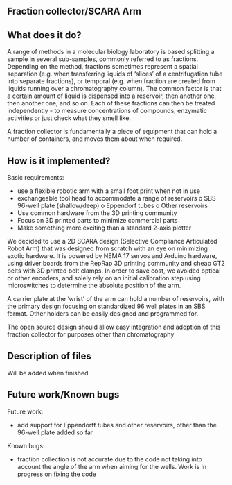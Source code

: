  ## Fraction collector/SCARA Arm
 
 ## What does it do?
 A range of methods in a molecular biology laboratory is based splitting a sample in several sub-samples, commonly referred to as fractions. Depending on the method, fractions sometimes represent a spatial separation (e.g. when transferring liquids of ‘slices’ of a centrifugation tube into separate fractions), or temporal (e.g. when fraction are created from liquids running over a chromatography column). The common factor is that a certain amount of liquid is dispensed into a reservoir, then another one, then another one, and so on. Each of these fractions can then be treated independently  - to measure concentrations of compounds, enzymatic activities or just check what they smell like.
 
A fraction collector is fundamentally a piece of equipment that can hold a number of containers, and moves them about when required. 
 
 ## How is it implemented?
 
 Basic requirements:
-	use a flexible robotic arm with a small foot print when not in use
-	exchangeable tool head to accommodate a range of reservoirs
    o	SBS 96-well plate (shallow/deep)
    o	Eppendorf tubes
    o	Other reservoirs
-	Use common hardware from the 3D printing community
-	Focus on 3D printed parts to minimize commercial parts
-	Make something more exciting than a standard 2-axis plotter

We decided to use a 2D SCARA design (Selective Compliance Articulated Robot Arm) that was designed from scratch with an eye on minimizing exotic hardware. It is powered by NEMA 17 servos and Arduino hardware, using driver boards from the RepRap 3D printing community and cheap GT2 belts with 3D printed belt clamps. In order to save cost, we avoided optical or other encoders, and solely rely on an initial calibration step using microswitches to determine the absolute position of the arm. 

A carrier plate at the ‘wrist’ of the arm can hold a number of reservoirs, with the primary design focusing on standardized 96 well plates in an SBS format.  Other holders can be easily designed and programmed for.

The open source design should allow easy integration and adoption of this fraction collector for purposes other than chromatography
 
 ## Description of files
 Will be added when finished.
 
 ## Future work/Known bugs
 Future work:
 - add support for Eppendorff tubes and other reservoirs, other than the 96-well plate added so far
 
 Known bugs:
 - fraction collection is not accurate due to the code not taking into account the angle of the arm when aiming for the wells. Work is in progress on fixing the code
 
